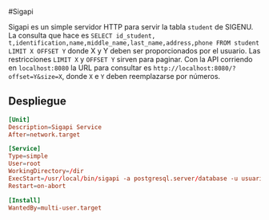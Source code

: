 #Sigapi

Sigapi es un simple servidor HTTP para servir la tabla `student` de SIGENU. La consulta que hace es `SELECT id_student, t,identification,name,middle_name,last_name,address,phone FROM student LIMIT X OFFSET Y` donde X y Y deben ser proporcionados por el usuario. Las restricciones `LIMIT X` y `OFFSET Y` sirven para paginar. Con la API corriendo en `localhost:8080` la URL para consultar es `http://localhost:8080/?offset=Y&size=X`, donde `X` e `Y` deben reemplazarse por números.

## Despliegue

```conf
[Unit]
Description=Sigapi Service
After=network.target

[Service]
Type=simple
User=root
WorkingDirectory=/dir
ExecStart=/usr/local/bin/sigapi -a postgresql.server/database -u usuario -p contraseña -s :8081 -l doc.html
Restart=on-abort

[Install]
WantedBy=multi-user.target
```
